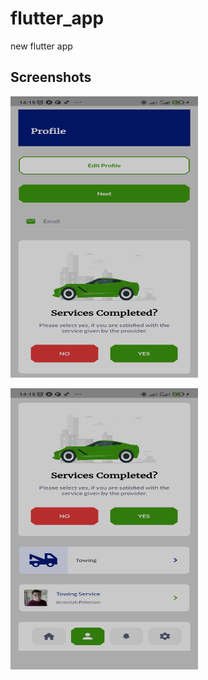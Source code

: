 # flutter_app
new flutter app

<h2>Screenshots </h2>

<img src="https://github.com/Richard-bejide/flutter_app/blob/main/screenshot1.jpg" height= "450" width="300"></img> 

<img src="https://github.com/Richard-bejide/flutter_app/blob/main/screenshot2.jpg" height= "450" width="300"></img>

